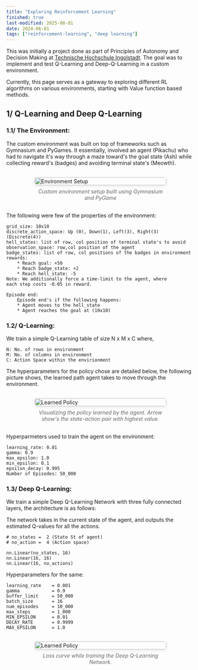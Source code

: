 ```yaml
---
title: "Exploring Reinforcement Learning" 
finished: true 
last-modified: 2025-08-01
date: 2024-06-01
tags: ["reinforcement-learning", "deep learning"]
---
```


This was initially a project done as part of Principles of Autonomy and Decision Making at [Technische Hochschule Ingolstadt](https://www.thi.de/). The goal was to implement and test Q-Learning and Deep-Q-Learning in a custom environment.

Currently, this page serves as a gateway to exploring different RL algorithms on various environments, starting with Value function based methods.

## 1/ Q-Learning and Deep Q-Learning

### 1.1/ The Environment: 

The custom environment was built on top of frameworks such as Gymnasium and PyGames. It essentially, involved an agent (Pikachu) who had to navigate it's way through a maze toward's the goal state (Ash) while collecting reward's (badges) and avoiding terminal state's (Meowth).

<div style="display: flex; flex-direction: column; align-items: center; gap: 20px; margin: 30px 0;">
  <div style="width: 70%; max-width: 700px;">
    <figure style="margin: 0;">
      <img src="/projects/assets/RL_custom_env.png" alt="Environment Setup" style="width: 100%; height: auto; border-radius: 5px; box-shadow: 0 2px 8px rgba(0,0,0,0.1);">
      <figcaption style="text-align: center; font-style: italic; color: #666; margin-top: 8px;">
        Custom environment setup built using Gymnasium and PyGame 
      </figcaption>
    </figure>
  </div>
</div>

The following were few of the properties of the environment: 

```
grid_size: 10x10 
discrete_action_space: Up (0), Down(1), Left(3), Right(3) (Discrete(4)) 
hell_states: list of row, col position of terminal state's to avoid 
observation_space: row,col position of the agent 
badge_states: list of row, col positions of the badges in environment
rewards: 
    * Reach goal: +50 
    * Reach badge_state: +2  
    * Reach hell_state: -5
Note: We additionally force a time-limit to the agent, where 
each step costs -0.05 in reward. 

Episode end: 
    Episode end's if the following happens: 
    * Agent moves to the hell_state 
    * Agent reaches the goal at (10x10)
```

### 1.2/ Q-Learning:

We train a simple Q-Learning table of size N x M x C where, 

```
N: No. of rows in environment 
M: No. of columns in environment 
C: Action Space within the envirionment 
```

The hyperparameters for the policy chose are detailed below, the following picture shows, the learned path agent takes to move through the environment. 

<div style="display: flex; flex-direction: column; align-items: center; gap: 20px; margin: 30px 0;">
  <div style="width: 70%; max-width: 700px;">
    <figure style="margin: 0;">
      <img src="/projects/assets/Policy_Actions_visual.png" alt="Learned Policy" style="width: 100%; height: auto; border-radius: 5px; box-shadow: 0 2px 8px rgba(0,0,0,0.1);">
      <figcaption style="text-align: center; font-style: italic; color: #666; margin-top: 8px;">
        Visualizing the policy learned by the agent. Arrow show's the state-action pair with highest value.  
      </figcaption>
    </figure>
  </div>
</div>

Hyperparmeters used to train the agent on the environment: 

```
learning_rate: 0.01 
gamma: 0.9 
max_epsilon: 1.0 
min_epsilon: 0.1 
epsilon_decay: 0.995 
Number of Episodes: 50_000 
```

### 1.3/ Deep Q-Learning: 

We train a simple Deep Q-Learning Network with three fully connected layers, the architecture is as follows: 

The network takes in the current state of the agent, and outputs the estimated Q-values for all the actions. 

```
# no_states =  2 (State St of agent)
# no_action =  4 (Action space)  

nn.Linear(no_states, 16)
nn.Linear(16, 16)
nn.Linear(16, no_actions)
```

Hyperparameters for the same: 
```
learning_rate    = 0.001  
gamma            = 0.9    
buffer_limit     = 50_000 
batch_size       = 16     
num_episodes     = 10_000 
max_steps        = 1_000  
MIN_EPSILON      = 0.01 
DECAY_RATE       = 0.9999 
MAX_EPSILON      = 1.0 
```

<div style="display: flex; flex-direction: column; align-items: center; gap: 20px; margin: 30px 0;">
  <div style="width: 70%; max-width: 700px;">
    <figure style="margin: 0;">
      <img src="/projects/assets/DQN_training_curve.png" alt="Learned Policy" style="width: 100%; height: auto; border-radius: 5px; box-shadow: 0 2px 8px rgba(0,0,0,0.1);">
      <figcaption style="text-align: center; font-style: italic; color: #666; margin-top: 8px;">
        Loss curve while training the Deep Q-Learning Network.  
      </figcaption>
    </figure>
  </div>
</div>
